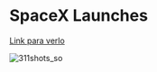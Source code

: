 # SpaceX Launches
<a href='https://launches-api-astro.vercel.app/' target="_blank">Link para verlo</a>


![311shots_so](https://github.com/DanielOjeda25/est-astro/assets/88939356/695f2e86-ad92-4ef5-93b5-7cafd2e28e3a)
